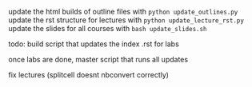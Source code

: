 update the html builds of outline files with `python update_outlines.py`
update the rst structure for lectures with `python update_lecture_rst.py`
update the slides for all courses with `bash update_slides.sh`

todo: build script that updates the index .rst for labs

once labs are done, master script that runs all updates

fix lectures (splitcell doesnt nbconvert correctly)
